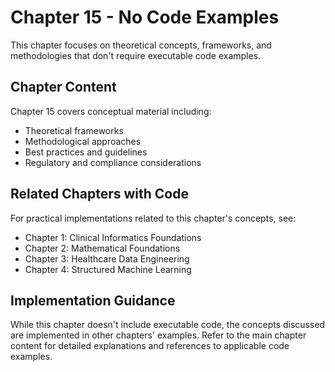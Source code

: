 # Chapter 15 - No Code Examples

This chapter focuses on theoretical concepts, frameworks, and methodologies that don't require executable code examples.

## Chapter Content

Chapter 15 covers conceptual material including:
- Theoretical frameworks
- Methodological approaches  
- Best practices and guidelines
- Regulatory and compliance considerations

## Related Chapters with Code

For practical implementations related to this chapter's concepts, see:
- Chapter 1: Clinical Informatics Foundations
- Chapter 2: Mathematical Foundations  
- Chapter 3: Healthcare Data Engineering
- Chapter 4: Structured Machine Learning

## Implementation Guidance

While this chapter doesn't include executable code, the concepts discussed are implemented in other chapters' examples. Refer to the main chapter content for detailed explanations and references to applicable code examples.
